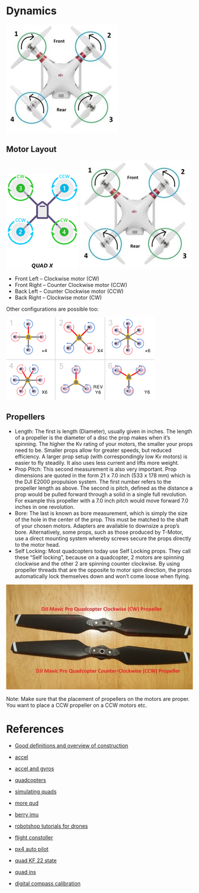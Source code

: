 # Dynamics

![](pics/orientation.jpg)

## Motor Layout

![](pics/orient.png)
![](pics/orientation.jpg)

- Front Left – Clockwise motor (CW)
- Front Right – Counter Clockwise motor (CCW)
- Back Left – Counter Clockwise motor (CCW)
- Back Right – Clockwise motor (CW)

Other configurations are possible too:

![](pics/other.png)

## Propellers

- Length: The first is length (Diameter), usually given in inches. The length of a propeller is the diameter of a disc the prop makes when it’s spinning. The higher the Kv rating of your motors, the smaller your props need to be. Smaller props allow for greater speeds, but reduced efficiency. A larger prop setup (with correspondingly low Kv motors) is easier to fly steadily. It also uses less current and lifts more weight.
- Prop Pitch: This second measurement is also very important. Prop dimensions are quoted in the form 21 x 7.0 inch (533 x 178 mm) which is the DJI E2000 propulsion system. The first number refers to the propeller length as above. The second is pitch, defined as the distance a prop would be pulled forward through a solid in a single full revolution.  For example this propeller with a 7.0 inch pitch would move forward 7.0 inches in one revolution.
- Bore: The last is known as bore measurement, which is simply the size of the hole in the center of the prop. This must be matched to the shaft of your chosen motors. Adapters are available to downsize a prop’s bore. Alternatively, some props, such as those produced by T-Motor, use a direct mounting system whereby screws secure the props directly to the motor head.
- Self Locking: Most quadcopters today use Self Locking props.  They call these “Self locking”, because on a quadcopter, 2 motors  are spinning clockwise and the other 2 are spinning counter clockwise. By using propeller threads that are the opposite to motor spin direction, the props automatically lock themselves down and won’t come loose when flying.

![](pics/propellers.jpg)

Note: Make sure that the placement of propellers on the motors are proper. You want to place a CCW propeller on a CCW motors etc.

# References

- [Good definitions and overview of construction](https://www.dronezon.com/learn-about-drones-quadcopters/how-a-quadcopter-works-with-propellers-and-motors-direction-design-explained/)


- [accel](https://makersportal.com/blog/2017/9/25/accelerometer-on-an-elevator)
- [accel and gyros](https://www.raspberrypi.org/forums/viewtopic.php?t=127930)
- [quadcopters](http://www.brokking.net/)
- [simulating quads](http://charlestytler.com/modeling-vehicle-dynamics-euler-angles/)
- [more qud](http://quadcoptersource.tesb1.com/quadcoter-videos/high-speed/ymfc-al-build-your-own-self-leveling-arduino-quadcopter-with-schematic-and-code/)
- [berry imu](https://github.com/ozzmaker/BerryIMU)
- [robotshop tutorials for drones](https://www.robotshop.com/community/tutorials/show/how-to-make-a-drone-uav-lesson-4-flight-controller)
- [flight constoller](https://blog.owenson.me/build-your-own-quadcopter-flight-controller/)
- [px4 auto pilot](https://github.com/PX4)
- [quad KF 22 state](https://github.com/priseborough/InertialNav/blob/master/derivations/GenerateEquations22states.m)
- [quad ins](https://github.com/priseborough/InertialNav)
- [digital compass calibration](https://thecavepearlproject.org/2015/05/22/calibrating-any-compass-or-accelerometer-for-arduino/)
